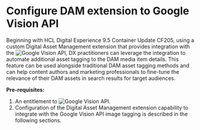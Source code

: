 # Configure DAM extension to Google Vision API

Beginning with HCL Digital Experience 9.5 Container Update CF205, using a custom  Digital Asset Management extension that provides integration with the ![Google Vision API](https://cloud.google.com/vision/docs/detect-labels-image-api), DX practitioners can leverage the integration to automate additional asset tagging to the DAM media item details. This feature can be used alongside traditional DAM asset tagging methods and can help content authors and marketing professionals to fine-tune the relevance of their DAM assets in search results for target audiences.  

**Pre-requisites:**

1. An entitlement to ![Google Vision API](https://cloud.google.com/vision/docs/detect-labels-image-api). 
2. Configuration of the Digital Asset Management extension capability to integrate with the Google Vision API image tagging is described in the following sections.